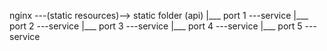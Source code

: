 nginx ---(static resources)--> static folder
  (api)
    |___ port 1 ---service
    |___ port 2 ---service
    |___ port 3 ---service
    |___ port 4 ---service
    |___ port 5 ---service